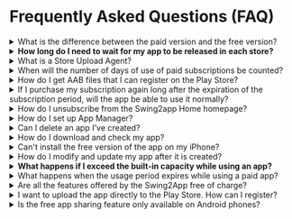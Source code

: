 # Frequently Asked Questions (FAQ)

<details>

<summary>What is the difference between the paid version and the free version?</summary>

**The first difference between a paid version and a free version is being able to launch (commercialized) in the Store and not being able to do it.**

\-Free is only available as an Android phone installation file, and paid can be commercialized and released on Play Store, App Store, etc.

\-The paid version can be distributed to stores such as the Play Store, the App Store, etc. This means you can release apps that you have created in the Store.

**Secondly, there is a difference in the storage capacity.**

The Free version comes with a basic 100MB capacity, while the paid version offers 2GB to 50 GB. (Depending on the product, the amount of the paid version app varies)

**The third difference is, that number of app productions is different.**

Paid users can create up to 10 apps per account, and free users can create up to 3 apps per account.

In addition, there are differences in the number of bulletin board productions, the number of group chat rooms, and the limit of the number of users.

Most features are available in the free version, so try it out for free and switch to paid when ready.

\*\*☞ \*\*<mark style="color:blue;">**How to use the Swing2App service?**</mark>

</details>

<details>

<summary><strong>How long do I need to wait for my app to be released in each store?</strong></summary>

**\[App Store]**

The app Store review period is a minimum of 7 days.

If there are no issues with the review, the app will be released within 7 days. In some cases, the app release can take even more than 7 days, because the app gets often rejected during the review phase.

Therefore, please consider these points while applying for app store upload, and make sure to check the review feedback for the reasons for the rejection of the app.

**\[PlayStore]**

Play Store review period takes a minimum of 7 days.

If there are no issues with the review, the app will be released on the store immediately after the above review period, but the app upload on the Play Store may also be delayed in the release date if the review is declined.

Therefore, please consider these points while applying for the app upload.

</details>

<details>

<summary>What is a Store Upload Agent?</summary>

A paid version of the app (an app with paid app subscription) will be available for commercialization. Users can launch their paid apps in the stores such as the Play Store and the App Store.

If users face difficulty while uploading their app directly to the store, they can apply for the store upload request form. By doing that, on your behalf, the Swing2App team will upload your app to the store.

**In other words, putting an app created by a user on the Store instead is called an upload agency.**

Therefore, **if you request an upload agency, you can apply by purchasing \[App Store Upload Ticket $20], \[Play Store Upload Ticket $10] on the Swing Payment – Swing Pass, Ticket Purchase page.**

After purchasing, you will need to apply for an upload to complete the application. Go to the Version Control →App Creation History menu\*\*,\*\* and **select the \[Request to upload to Play Store] or \[Request for App Store Upload] button in the Market Registration box.**

\*The Play Store allows individual uploads, so if you can upload them yourself, you don't need to buy an upload ticket.

\*The App Store cannot be uploaded directly by the user and can only be released by the upload agency.

</details>

<details>

<summary>When will the number of days of use of paid subscriptions be counted?</summary>

Paid subscriptions are counted for days from the date the pass is paid.

For example, if you paid on March 4th, the period of use starts on the 4th.

**If you need to put your app on the stove, please purchase a paid pass and upload ticket after the app is finished creating.**

</details>

<details>

<summary>How do I get AAB files that I can register on the Play Store?</summary>

AAB files are not available in the free version of the app, but only in the paid version of the app where you have purchased a subscription to the paid app.

(Free version app users can only provide APK file)

Please update the app once more after purchasing the paid app subscription provided by the Swing To App. \*Select \[Update App button] in App Creation

When the authoring is complete, a button will be created on the app production history page → On the Manager page-> Click on the version control → Click on the production history

</details>

<details>

<summary>If I purchase my subscription again long after the expiration of the subscription period, will the app be able to use it normally?</summary>

Yes, the expiration of the subscription period does not delete the app, so you can purchase it later.

The app will switch to the free version.

<mark style="color:red;">\*Users who download the app from the App Store or Play Store when switching to the free version will not be able to use the app.</mark>

So if you buy your pass again later, the app will be automatically restored and you can use it normally.

Apps from users who downloaded apps from the Store will also be restored to normal.

However, after the launch of the app such as the app store, play store, etc., we will check whether it is being used well.

At this time, <mark style="color:red;">if the app is discontinued, it will be removed from the store because it is not a normal app, so when the period of use ends, it is recommended that you repurchase the subscription and extend the use as soon as possible.</mark>

When an app is deleted from the Store, it can sometimes be difficult to restore the app again, and all existing users will be lost.

</details>

<details>

<summary>How do I unsubscribe from the Swing2app Home homepage?</summary>

To cancel your membership, you can select your profile in the upper right corner of the Swing2app homepage app manager page → click on Edit information → select [Withdrawal from membership](https://www.swing2app.com/view/user\_secession).

<img src="../../.gitbook/assets/회원탈퇴.png" alt="" data-size="original">

The ID you withdrew cannot be recovered, and you cannot rejoin with the same ID in the future.

When you unsubscribe, all apps and content you created will be deleted, so please choose carefully.

</details>

<details>

<summary>How do I set up App Manager?</summary>

Even if you're the creator of the app, **you will need to change the rating as an administrator before you can use the app as an administrator.**

**\[How to set up the app manager]**

1. Please register in the app first.

2\. On the swing homepage, go to the → app manager page →Push & Member → Click on the View all members option.

3\. On the View all members page, select the member you want to change to an administrator, and then select the → 'Administrator' from the 'User' of the current group information → and select the \[Change Group] button.

When you have finished making the change, you are done changing the administrator level. \~!!

</details>

<details>

<summary>Can I delete an app I've created?</summary>

Can I delete an app I've created?

Yes, you can delete the apps you created yourself. To uninstall an app, <mark style="color:blue;">**go to the \[Manager page]-> Click on \[My menu]-> Click on the \[Manage app] option-> here you can check all of your created apps and delete them-> Click on the \[Remove app] button.**</mark>

You can select the button to delete the app.

<mark style="color:red;">**\[Precautions]**</mark>

\* You can delete it when you have more than 2 apps.

\*Deleted apps will not be restored, so please think carefully about it.

\*Please note that paid users do not want the app to be uninstalled until the end of the paid period.

</details>

<details>

<summary>How do I download and check my app?</summary>

\*There are 2 ways to download and check the created app on your phone.

\*Android phones can be checked by installing the app on the phone, and it is available as a preview on the iPhone.

**1) Check on the swing2app preview (app preview)**

<img src="../../.gitbook/assets/앱미리보기자름900_en.png" alt="" data-size="original">

Please download the \[Swing2App] official app from the App Store and Play Store.

After launching the app → Select the top of the category \[App Preview] menu → Please log in with your account subscribed to swing2app in the admin login window.

In the app preview, you can see a list of apps created by swing2app.

**-iPhone: Check by pressing the Preview button**

**-Android: Preview or check app download**

\*Please note that the iPhone is only previewed, not downloaded.

(Apps created with push and web view cannot be checked on iPhone.

**2) Install Android phone APK file \*Only available on Android phones**

When you make a request to create an app, an APK file will be sent to the user by e-mail.

You can download the APK file to your phone and install the app. You can also download APK files from swing2app-> go to <mark style="color:blue;">app manager page → version control →app production history</mark>

</details>

<details>

<summary>Can't install the free version of the app on my iPhone?</summary>

Yes, iPhones are not allowed to install and download the free version of the app.

The free version of the app created by Swing2App can only be downloaded and installed on Android phones.

**The iPhone is only required to use apps downloaded from the official App Store due to the policy.**

**Instead, iPhone users can check out the app in a preview.**

If you use \[App Preview] in the official Swing2App app, you can check the apps created on the iPhone by 'Preview'.

**\[How to use the swing2app app preview]**

1\)Please download the official \[Swing2App] app from the App Store.

2\)After launching the app → Select the top of the category \[App Preview] menu → Please log in with your account subscribed to swing2app in the admin login window.

3\)In the app preview, you can see the list of apps created by the swing2app app.

**\*Prototype**- Apps built with Push, WebView cannot be viewed with the swing app preview.

</details>

<details>

<summary>How do I modify and update my app after it is created?</summary>

The Swing2App has no app modification and update restrictions and is freely available by modifying its content.

Since there is no separate task page for modifying (updating) the content of the app, please go to the \[App Creation Page] and proceed with the same when you make the modification.

You can overwrite existing apps and keep updating.

After saving, press the **\[Update App]** button to update it back to the new version and recreate it.

</details>

<details>

<summary><strong>What happens if I exceed the built-in capacity while using an app?</strong></summary>

**If you exceed your capacity, your app will be suspended after 3 days of capacity overage.**

**\*If the capacity is exceeded, we will notify you by e-mail or text. (Text messages are sent only when the number is registered)**

Suspension of an app due to an overcapacity is the same as the expiration of the subscription period.

The app won't be deleted, but when you launch it, you'll get a message that says "Your subscription has expired" and the app will automatically freeze.

Users who have previously downloaded the app from the market will also be restricted from using the app when the message appears.

**\*For paid users, please note that if the capacity is exceeded, the app will be suspended even if the paid app period remains.**

Therefore, before the capacity is exceeded, please purchase and apply the amount of capacity you are lacking by purchasing a separate capacity add-on product.

**☞** [<mark style="color:blue;">**\[Go to Swing Payment Page\]**</mark>](https://www.swing2app.com/view/shop\_list)

You can also free up capacity by deleting unnecessary posts from the App Operations page → Service Management → Resource Management page.

**☞**[ <mark style="color:blue;">**\[Go to see how to use resource management\]**</mark>](../../manual/appmanage/service/capacity-management.md)

</details>

<details>

<summary>What happens when the usage period expires while using a paid app?</summary>

**If you do not pay for the subscription again after the expiration of the paid app usage period, the use of the app will be suspended.**

Apps released to the Store won't be deleted or lost, **but when you launch the app early, you'll get a "Your subscription has expired" message, and the app won't run.**

**Users who have previously downloaded the app from Store will also be restricted from using the app when the message appears.**

If you pay for your subscription again, you will not receive the message, and you will be able to use the app again normally.

**\[Expired Use Message Window]**

<img src="../../.gitbook/assets/EN_이용기간만료.png" alt="" data-size="original">

If you want to use the app for free again, please delete the app that was previously installed on your phone and re-create the app in a new version after the end of the period.

After the end of the paid trial period, the version is a free version, so you can use it as a free app.

However, since it is a conversion to a free app, it is not possible to distribute it in the Store.

</details>

<details>

<summary>Are all the features offered by the Swing2App free of charge?</summary>

**Yes, you can use them all for free.**

Swing2App is free to create and operate apps.

Therefore, users can use all the functions for free without any restrictions.

</details>

<details>

<summary>I want to upload the app directly to the Play Store. How can I register?</summary>

After the app is finished creating, you can register and upload the AAB file after purchasing the paid app subscription.

How to register (launch) a Play Store app is provided in the manual. (We will not provide you with any consultation related to the registration of the Play Store app)

Please proceed by looking at the manual.

**☞** [<mark style="color:blue;">**\[How to launch the Play Store app\]**</mark>](../../store/playstore/update-playstore.md)

</details>

<details>

<summary>Is the free app sharing feature only available on Android phones?</summary>

The ability to share (app sharing, bulletin boards, post sharing, etc.) for free version apps is only available on Android phones.

It can only be shared with Android Android ↔ phones.

Since the iPhone does not install the free version of the app, you will not be able to use the sharing function. Available after launch on the App Store.

</details>
